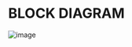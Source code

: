 # BLOCK DIAGRAM
![image](https://user-images.githubusercontent.com/101354249/168374660-18656e5d-f217-415e-9777-c4fd7ff1f63d.png)
